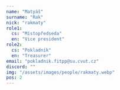 ```yaml
---
name: "Matyáš"
surname: "Rak"
nick: "rakmaty"
role1:
  cs: "Místopředseda"
  en: "Vice president"
role2:
  cs: "Pokladník"
  en: "Treasurer"
email: "pokladnik.fitpp@su.cvut.cz"
discord: ""
img: "/assets/images/people/rakmaty.webp"
pos: 2
---
```

